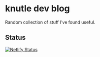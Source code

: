 # knutle dev blog
Random collection of stuff I've found useful.

## Status
[![Netlify Status](https://api.netlify.com/api/v1/badges/abbb901a-d0d7-47e3-9f8c-88a4ca8661ee/deploy-status)](https://app.netlify.com/sites/knutle-dev/deploys)